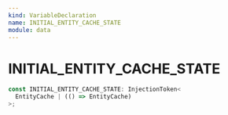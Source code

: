 ```yaml
---
kind: VariableDeclaration
name: INITIAL_ENTITY_CACHE_STATE
module: data
---
```


# INITIAL_ENTITY_CACHE_STATE

```ts
const INITIAL_ENTITY_CACHE_STATE: InjectionToken<
  EntityCache | (() => EntityCache)
>;
```
